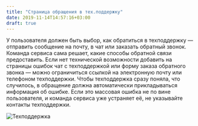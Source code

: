 ```yaml
---
title: "Страница обращения в тех.поддержку"
date: 2019-11-14T14:57:16+03:00
draft: true
---
```


У пользователя должен быть выбор, как обратиться в техподдержку — отправить сообщение на почту, в чат или заказать обратный звонок.
Команда сервиса сама решает, какие способы обратной связи предоставить. Если нет технической возможности добавить на страницы ошибок чат с техподдержкой или форму заказа обратного звонка — можно ограничиться ссылкой на электронную почту или телефоном техподдержки.
Чтобы техподдержка сразу поняла, что случилось, в обращение должна автоматически прикладываться информация об ошибке.
Если это массовая ошибка не по вине пользователя, и команда сервиса уже устраняет её, не указывайте контакты техподдержки.

![Техподдержка](../../images/image11.png)  